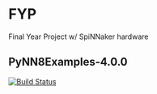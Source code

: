 # FYP

Final Year Project w/ SpiNNaker hardware

## PyNN8Examples-4.0.0 

[![Build Status](https://travis-ci.com/louisblin/FYP.svg?token=5ZNW4DKhuozscA1A9CAy&branch=master)](https://travis-ci.com/louisblin/FYP)

